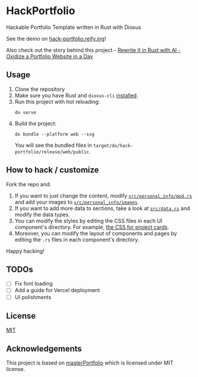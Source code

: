 # HackPortfolio

Hackable Portfolio Template written in Rust with Dioxus

See the demo on [hack-portfolio.reify.ing](https://hack-portfolio.reify.ing)!

Also check out the story behind this project - [Rewrite It in Rust with AI - Oxidize a Portfolio Website in a Day](https://ideas.reify.ing/en/blog/rwiir-with-ai/)

## Usage

1. Clone the repository
2. Make sure you have Rust and
   `dioxus-cli` [installed](https://dioxuslabs.com/learn/0.6/getting_started/#install-the-dioxus-cli).
3. Run this project with hot reloading:
    ```shell
   dx serve
   ```
4. Build the project:
    ```shell
   dx bundle --platform web --ssg
   ```
   You will see the bundled files in `target/dx/hack-portfolio/release/web/public`.

## How to hack / customize

Fork the repo and:

1. If you want to just change the content, modify [`src/personal_info/mod.rs`](src/personal_info/mod.rs) and add your
   images to [`src/personal_info/images`](src/personal_info/images).
2. If you want to add more data to sections, take a look at [`src/data.rs`](src/data.rs) and modify the data types.
3. You can modify the styles by editing the CSS files in each UI component's directory. For
   example, [the CSS for project cards](src/components/github_repo_card/github_repo_card.css).
4. Moreover, you can modify the layout of components and pages by editing the `.rs` files in each component's directory.

Happy hacking!

## TODOs

* [ ] Fix font loading
* [ ] Add a guide for Vercel deployment
* [ ] UI polishments

## License

[MIT](LICENSE)

## Acknowledgements

This project is based on [masterPortfolio](https://github.com/ashutosh1919/masterPortfolio) which is licensed under MIT
license.